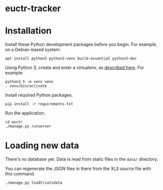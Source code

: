 # euctr-tracker

Installation
============

Install these Python development packages before you begin. For
example, on a Debian-based system:

```
apt install python3 python3-venv build-essential python3-dev
```

Using Python 3, create and enter a virtualenv, as [described
here](https://docs.djangoproject.com/en/1.10/intro/contributing/).
For example:

```
python3.5 -m venv venv
. venv/bin/activate
```

Install required Python packages.

```
pip install -r requirements.txt
```

Run the application.

```
cd euctr
./manage.py runserver
```


Loading new data
================

There's no database yet. Data is read from static files in
the `data/` directory.

You can regenerate the JSON files in there from the XLS source
file with this command.

```
./manage.py loadtrialsdata
```


